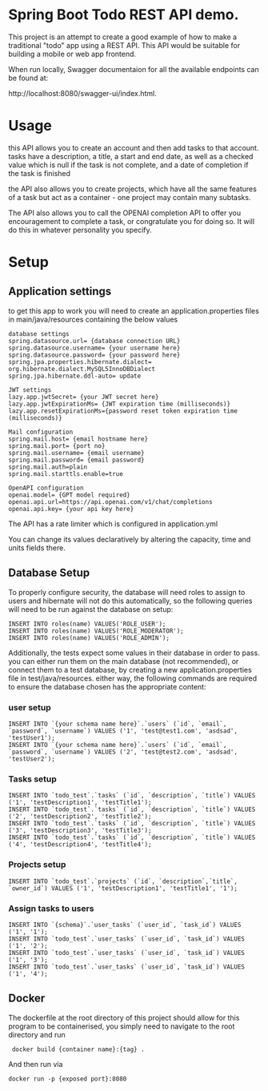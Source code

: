 # Spring Boot Todo REST API demo.

This project is an attempt to create a good example of how to make a traditional 
"todo" app using a REST API. This API would be suitable for building a mobile or
web app frontend.

When run locally, Swagger documentaion for all the available endpoints can be 
found at:

http://localhost:8080/swagger-ui/index.html.

# Usage

this API allows you to create an account and then add tasks to that account. tasks
have a description, a title, a start and end date, as well as a checked value which
is null if the task is not complete, and a date of completion if the task is finished

the API also allows you to create projects, which have all the same features of a
task but act as a container - one project may contain many subtasks.

The API also allows you to call the OPENAI completion API to offer you encouragement
to complete a task, or congratulate you for doing so. It will do this in whatever
personality you specify.


# Setup
## Application settings

to get this app to work you will need to create an application.properties files in
main/java/resources containing the below values

    database settings
    spring.datasource.url= {database connection URL}
    spring.datasource.username= {your username here}
    spring.datasource.password= {your password here}
    spring.jpa.properties.hibernate.dialect= org.hibernate.dialect.MySQL5InnoDBDialect
    spring.jpa.hibernate.ddl-auto= update
    
    JWT settings
    lazy.app.jwtSecret= {your JWT secret here}
    lazy.app.jwtExpirationMs= {JWT expiration time (milliseconds)}
    lazy.app.resetExpirationMs={password reset token expiration time (milliseconds)}
    
    Mail configuration
    spring.mail.host= {email hostname here}
    spring.mail.port= {port no}
    spring.mail.username= {email username}
    spring.mail.password= {email password}
    spring.mail.auth=plain
    spring.mail.starttls.enable=true

    OpenAPI configuration
    openai.model= {GPT model required}
    openai.api.url=https://api.openai.com/v1/chat/completions
    openai.api.key= {your api key here}

The API has a rate limiter which is configured in application.yml

You can change its values declaratively by altering the capacity, time and units
fields there.

## Database Setup
To properly configure security, the database will need roles to assign to users and 
hibernate will not do this automatically, so the following queries will need to be
run against the database on setup:
    
    INSERT INTO roles(name) VALUES('ROLE_USER');
    INSERT INTO roles(name) VALUES('ROLE_MODERATOR');
    INSERT INTO roles(name) VALUES('ROLE_ADMIN');

Additionally, the tests expect some values in their database in order to pass.
you can either run them on the main database (not recommended), or connect them to
a test database, by creating a new application.properties file in 
test/java/resources. either way, the following commands are required to ensure the
database chosen has the appropriate content:

### user setup
    INSERT INTO `{your schema name here}`.`users` (`id`, `email`, `password`, `username`) VALUES ('1', 'test@test1.com', 'asdsad', 'testUser1');
    INSERT INTO `{your schema name here}`.`users` (`id`, `email`, `password`, `username`) VALUES ('2', 'test@test2.com', 'asdsad', 'testUser2');

### Tasks setup
    INSERT INTO `todo_test`.`tasks` (`id`, `description`, `title`) VALUES ('1', 'testDescription1', 'testTitle1');
    INSERT INTO `todo_test`.`tasks` (`id`, `description`, `title`) VALUES ('2', 'testDescription2', 'testTitle2');
    INSERT INTO `todo_test`.`tasks` (`id`, `description`, `title`) VALUES ('3', 'testDescription3', 'testTitle3');
    INSERT INTO `todo_test`.`tasks` (`id`, `description`, `title`) VALUES ('4', 'testDescription4', 'testTitle4');

### Projects setup
    INSERT INTO `todo_test`.`projects` (`id`, `description`,`title`, `owner_id`) VALUES ('1', 'testDescription1', 'testTitle1', '1');

### Assign tasks to users
    INSERT INTO `{schema}`.`user_tasks` (`user_id`, `task_id`) VALUES ('1', '1');
    INSERT INTO `todo_test`.`user_tasks` (`user_id`, `task_id`) VALUES ('1', '2');
    INSERT INTO `todo_test`.`user_tasks` (`user_id`, `task_id`) VALUES ('1', '3');
    INSERT INTO `todo_test`.`user_tasks` (`user_id`, `task_id`) VALUES ('1', '4');


## Docker
The dockerfile at the root directory of this project should allow for this program
to be containerised, you simply need to navigate to the root directory and run

     docker build {container name}:{tag} .

And then run via 
    
    docker run -p {exposed port}:8080
 

